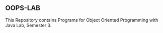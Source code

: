 ## OOPS-LAB
This Repository contains Programs for Object Oriented Programming with Java Lab, Semester 3.
